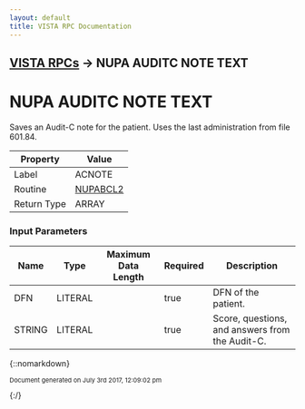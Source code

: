 ```yaml
---
layout: default
title: VISTA RPC Documentation
---
```


## [VISTA RPCs](TableOfContents) &#8594; NUPA AUDITC NOTE TEXT
# NUPA AUDITC NOTE TEXT

Saves an Audit-C note for the patient.  Uses the last administration from file 601.84.

Property | Value
--- | ---
Label | ACNOTE
Routine | [NUPABCL2](http://code.osehra.org/dox/Routine_NUPABCL2_source.html)
Return Type | ARRAY


### Input Parameters

Name | Type | Maximum Data Length | Required | Description
--- | --- | --- | --- | ---
DFN | LITERAL |  | true | DFN of the patient.
STRING | LITERAL |  | true | Score, questions, and answers from the Audit-C.



{::nomarkdown} <br/><p style="font-size: 11px">Document generated on July 3rd 2017, 12:09:02 pm</p>{:/}